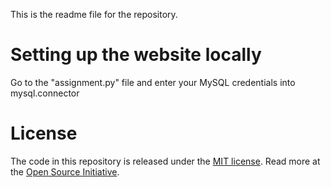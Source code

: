 This is the readme file for the repository.

# Setting up the website locally
Go to the "assignment.py" file and enter your MySQL credentials into mysql.connector 


# License
The code in this repository is released under the [MIT license](https://github.com/nikhil-405/Python-for-data-analysis/blob/3rd-edition/LICENSE-CODE). Read more at the [Open Source Initiative](https://opensource.org/licenses/MIT).
